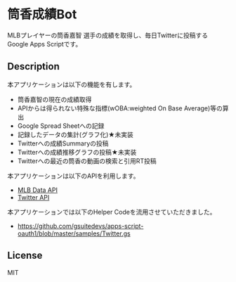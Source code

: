 筒香成績Bot
====

MLBプレイヤーの筒香嘉智 選手の成績を取得し、毎日Twitterに投稿するGoogle Apps Scriptです。

## Description

本アプリケーションは以下の機能を有します。
* 筒香嘉智の現在の成績取得
* APIからは得られない特殊な指標(wOBA:weighted On Base Average)等の算出
* Google Spread Sheetへの記録
* 記録したデータの集計(グラフ化)★未実装
* Twitterへの成績Summaryの投稿
* Twitterへの成績推移グラフの投稿★未実装
* Twitterへの最近の筒香の動画の検索と引用RT投稿

本アプリケーションは以下のAPIを利用します。
* [MLB Data API](https://appac.github.io/mlb-data-api-docs/)
* [Twitter API](https://developer.twitter.com/ja/docs/ads/general/api-reference)

本アプリケーションでは以下のHelper Codeを流用させていただきました。
* https://github.com/gsuitedevs/apps-script-oauth1/blob/master/samples/Twitter.gs

## License
MIT
